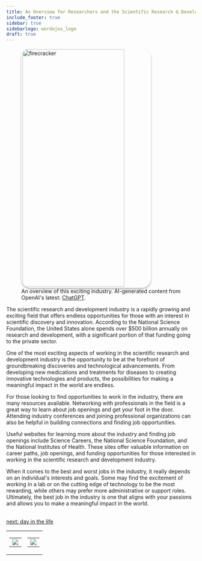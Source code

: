 ```yaml
---
title: An Overview for Researchers and the Scientific Research & Development  Industry
include_footer: true
sidebar: true
sidebarlogo: wordojos_logo
draft: true
---
```

<figure>
    <img src='/uploads/small/researchers.jpg' style="width: 80%;height: 630px;padding: 3px; box-shadow: 0 3px 5px rgba(0,0,0,.3);border-radius: 25px;overflow: hidden;border: none;" align="middle"; alt='firecracker';/>
    <figcaption>An overview of this exciting industry. AI-generated content from OpenAI's latest: <a href="https://openai.com/blog/chatgpt/" >ChatGPT</a>.</figcaption>
</figure>
<p>
The scientific research and development industry is a rapidly growing and exciting field that offers endless opportunities for those with an interest in scientific discovery and innovation. According to the National Science Foundation, the United States alone spends over $500 billion annually on research and development, with a significant portion of that funding going to the private sector.

One of the most exciting aspects of working in the scientific research and development industry is the opportunity to be at the forefront of groundbreaking discoveries and technological advancements. From developing new medications and treatments for diseases to creating innovative technologies and products, the possibilities for making a meaningful impact in the world are endless.

For those looking to find opportunities to work in the industry, there are many resources available. Networking with professionals in the field is a great way to learn about job openings and get your foot in the door. Attending industry conferences and joining professional organizations can also be helpful in building connections and finding job opportunities.

Useful websites for learning more about the industry and finding job openings include Science Careers, the National Science Foundation, and the National Institutes of Health. These sites offer valuable information on career paths, job openings, and funding opportunities for those interested in working in the scientific research and development industry.

When it comes to the best and worst jobs in the industry, it really depends on an individual's interests and goals. Some may find the excitement of working in a lab or on the cutting edge of technology to be the most rewarding, while others may prefer more administrative or support roles. Ultimately, the best job in the industry is one that aligns with your passions and allows you to make a meaningful impact in the world.

<br>
<a href="https://workdojos.com/researchers/day-in-the-life">next: day in the life</a>
</p>
<table border="0" cellpadding="0" cellspacing="0" width="600" id="templateColumns">
    <tr>
        <td align="center" valign="top" width="50%" class="templateColumnContainer">
            <table border="0" cellpadding="10" cellspacing="0" height="100%" width="100px">
                <tr>
                    <td class="leftColumnContent">
                      <a href="https://researchers.workdojos.com">
                        <img src="/uploads/d.svg" class="columnImage" />
                    </td>
                </tr>
            </table>
        </td>
        <td align="center" valign="top" width="50%" class="templateColumnContainer">
            <table border="0" cellpadding="10" cellspacing="0" height="100%" width="100px">
                <tr>
                    <td class="rightColumnContent">
                      <a href="https://videogamers.workdojos.com">
                        <img src="/uploads/randomdojo.svg" class="columnImage" />
                    </td>
            </table>
        </td>
    </tr>
</table>